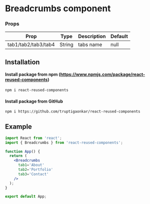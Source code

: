 # Breadcrumbs component

### Props

| Prop                | Type   | Description          | Default |
| ------------------- | ------ | -------------------- | ------- |
| tab1/tab2/tab3/tab4 | String | tabs name            | null    |


## Installation

#### Install package from npm (https://www.npmjs.com/package/react-reused-components)

```sh
npm i react-reused-components
```

#### Install package from GitHub

```sh
npm i https://github.com/truptigaonkar/react-reused-components
```

## Example

```jsx
import React from 'react';
import { Breadcrumbs } from 'react-reused-components';

function App() {
  return (
    <Breadcrumbs
      tab1='About'
      tab2='Portfolio'
      tab3='Contact'
    />
  );
}

export default App;
```
